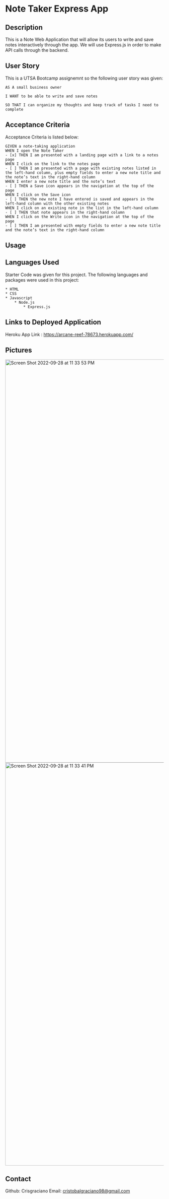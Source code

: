 # Note Taker Express App #

## Description ##
This is a Note Web Application that will allow its users to write and save notes interactively through the app. We will use Express.js in order to make API calls through the backend.

## User Story ##
This is a UTSA Bootcamp assignemnt so the following user story was given:


    AS A small business owner

    I WANT to be able to write and save notes

    SO THAT I can organize my thoughts and keep track of tasks I need to complete

## Acceptance Criteria ##
Acceptance Criteria is listed below:

    GIVEN a note-taking application
    WHEN I open the Note Taker
    - [x] THEN I am presented with a landing page with a link to a notes page
    WHEN I click on the link to the notes page
    - [ ] THEN I am presented with a page with existing notes listed in the left-hand column, plus empty fields to enter a new note title and the note’s text in the right-hand column
    WHEN I enter a new note title and the note’s text
    - [ ] THEN a Save icon appears in the navigation at the top of the page
    WHEN I click on the Save icon
    - [ ] THEN the new note I have entered is saved and appears in the left-hand column with the other existing notes
    WHEN I click on an existing note in the list in the left-hand column
    - [ ] THEN that note appears in the right-hand column
    WHEN I click on the Write icon in the navigation at the top of the page
    - [ ] THEN I am presented with empty fields to enter a new note title and the note’s text in the right-hand column

## Usage ##

## Languages Used ##
Starter Code was given for this project. The following languages and packages were used in this project:

    * HTML
    * CSS
    * Javascript
        * Node.js
            * Express.js

## Links to Deployed Application ##
Heroku App Link : https://arcane-reef-78673.herokuapp.com/

## Pictures ##
<img width="1280" alt="Screen Shot 2022-09-28 at 11 33 53 PM" src="https://user-images.githubusercontent.com/108714738/192940054-f3800e1c-437c-4d1a-8e8e-e78a3269eebd.png">

<img width="1280" alt="Screen Shot 2022-09-28 at 11 33 41 PM" src="https://user-images.githubusercontent.com/108714738/192940062-3f293453-3375-4ad7-b345-fe5b485b12b2.png">

## Contact ##
Github: Crisgraciano
Email: cristobalgraciano98@gmail.com


    
